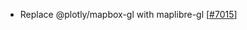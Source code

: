 - Replace @plotly/mapbox-gl with maplibre-gl [[#7015](https://github.com/plotly/plotly.js/pull/7015)]